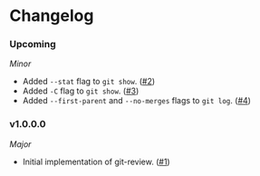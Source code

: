 # Changelog

### Upcoming

*Minor*

* Added `--stat` flag to `git show`. ([#2](https://github.com/hjwylde/git-review/issues/2))
* Added `-C` flag to `git show`. ([#3](https://github.com/hjwylde/git-review/issues/3))
* Added `--first-parent` and `--no-merges` flags to `git log`. ([#4](https://github.com/hjwylde/git-review/issues/4))

### v1.0.0.0

*Major*

* Initial implementation of git-review. ([#1](https://github.com/hjwylde/git-review/issues/1))
